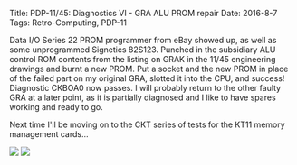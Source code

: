 Title: PDP-11/45: Diagnostics VI - GRA ALU PROM repair
Date: 2016-8-7
Tags: Retro-Computing, PDP-11

Data I/O Series 22 PROM programmer from eBay showed up, as well as some unprogrammed Signetics 82S123.  Punched in the
subsidiary ALU control ROM contents from the listing on GRAK in the 11/45 engineering drawings and burnt a new PROM.
Put a socket and the new PROM in place of the failed part on my original GRA, slotted it into the CPU, and success!
Diagnostic CKBOA0 now passes.  I will probably return to the other faulty GRA at a later point, as it is partially
diagnosed and I like to have spares working and ready to go.

Next time I'll be moving on to the CKT series of tests for the KT11 memory management cards...

[<img src='/images/pdp11/prom-programmer_thumbnail_tall.jpg'/>]({filename}/images/pdp11/prom-programmer.jpg)
[<img src='/images/pdp11/alu-prom-replaced_thumbnail_tall.jpg'/>]({filename}/images/pdp11/alu-prom-replaced.jpg)